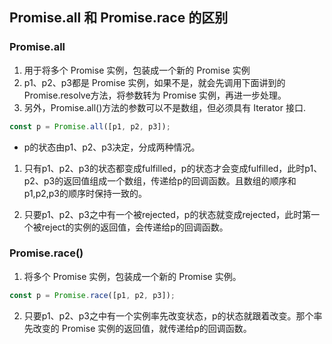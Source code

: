 ## Promise.all 和 Promise.race 的区别

### Promise.all
1. 用于将多个 Promise 实例，包装成一个新的 Promise 实例
2. p1、p2、p3都是 Promise 实例，如果不是，就会先调用下面讲到的Promise.resolve方法，将参数转为 Promise 实例，再进一步处理。
3. 另外，Promise.all()方法的参数可以不是数组，但必须具有 Iterator 接口.
```js
const p = Promise.all([p1, p2, p3]);
```
- p的状态由p1、p2、p3决定，分成两种情况。
1. 只有p1、p2、p3的状态都变成fulfilled，p的状态才会变成fulfilled，此时p1、p2、p3的返回值组成一个数组，传递给p的回调函数。且数组的顺序和p1,p2,p3的顺序时保持一致的。

2. 只要p1、p2、p3之中有一个被rejected，p的状态就变成rejected，此时第一个被reject的实例的返回值，会传递给p的回调函数。


### Promise.race()
1. 将多个 Promise 实例，包装成一个新的 Promise 实例。

```js
const p = Promise.race([p1, p2, p3]);
```
2. 只要p1、p2、p3之中有一个实例率先改变状态，p的状态就跟着改变。那个率先改变的 Promise 实例的返回值，就传递给p的回调函数。


